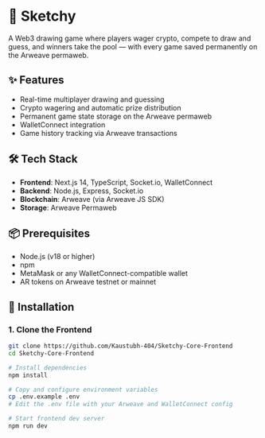 # 🎨 Sketchy

A Web3 drawing game where players wager crypto, compete to draw and guess, and winners take the pool — with every game saved permanently on the Arweave permaweb.

## ✨ Features

- Real-time multiplayer drawing and guessing
- Crypto wagering and automatic prize distribution
- Permanent game state storage on the Arweave permaweb
- WalletConnect integration
- Game history tracking via Arweave transactions

## 🛠️ Tech Stack

- **Frontend**: Next.js 14, TypeScript, Socket.io, WalletConnect
- **Backend**: Node.js, Express, Socket.io
- **Blockchain**: Arweave (via Arweave JS SDK)
- **Storage**: Arweave Permaweb

## 📦 Prerequisites

- Node.js (v18 or higher)
- npm
- MetaMask or any WalletConnect-compatible wallet
- AR tokens on Arweave testnet or mainnet

## 🚀 Installation

### 1. Clone the Frontend

```bash
git clone https://github.com/Kaustubh-404/Sketchy-Core-Frontend
cd Sketchy-Core-Frontend

# Install dependencies
npm install

# Copy and configure environment variables
cp .env.example .env
# Edit the .env file with your Arweave and WalletConnect config

# Start frontend dev server
npm run dev
```
